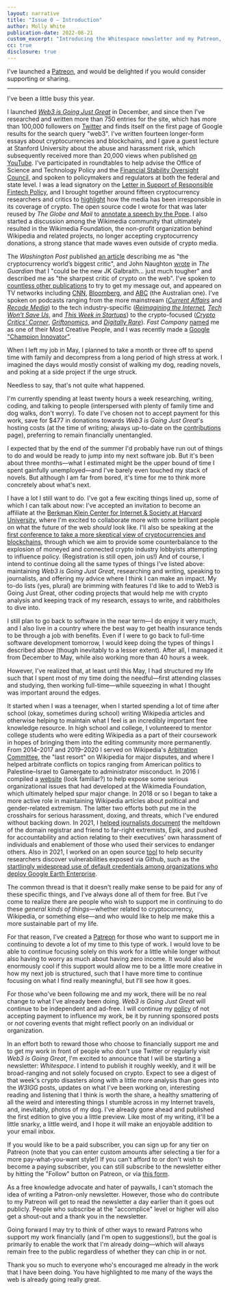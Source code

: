 ```yaml
---
layout: narrative
title: "Issue 0 – Introduction"
author: Molly White
publication-date: 2022-08-21
custom_excerpt: "Introducing the Whitespace newsletter and my Patreon, and a little more on what's next for me."
cc: true
disclosure: true
---
```


I've launched a [Patreon](https://www.patreon.com/mollywhite/membership), and would be delighted if you would consider supporting or sharing.

-----

I've been a little busy this year.

I launched _[Web3 is Going Just Great](https://web3isgoinggreat.com/)_ in December, and since then I've researched and written more than 750 entries for the site, which has more than 100,000 followers on [Twitter](https://twitter.com/web3isgreat) and finds itself on the first page of Google results for the search query "web3". I've written fourteen longer-form essays about cryptocurrencies and blockchains, and I gave a guest lecture at Stanford University about the abuse and harassment risk, which subsequently received more than 20,000 views when published [on YouTube](https://www.youtube.com/watch?v=hXBZ-BXfCSY). I've participated in roundtables to help advise the Office of Science and Technology Policy and the [Financial Stability Oversight Council](https://blog.mollywhite.net/fsoc-statement-regulating-digital-assets/), and spoken to policymakers and regulators at both the federal and state level. I was a lead signatory on the [Letter in Support of Responsible Fintech Policy](https://concerned.tech/), and I brought together around fifteen cryptocurrency researchers and critics to [highlight](https://www.mollywhite.net/annotations/latecomers-guide-to-crypto) how the media has been irresponsible in its coverage of crypto. The open source code I wrote for that was later reused by _The Globe and Mail_ to [annotate a speech by the Pope](https://www.theglobeandmail.com/canada/article-pope-francis-apology-residential-schools-canada/). I also started a discussion among the Wikimedia community that ultimately resulted in the Wikimedia Foundation, the non-profit organization behind Wikipedia and related projects, no longer accepting cryptocurrency donations, a strong stance that made waves even outside of crypto media.

The _Washington Post_ published [an article](https://www.washingtonpost.com/technology/2022/05/29/molly-white-crypto/) describing me as "the cryptocurrency world’s biggest critic", and John Naughton [wrote](https://www.theguardian.com/commentisfree/2022/jul/02/crypto-sceptic-molly-white-could-be-the-new-jk-galbraith-just-much-tougher) in _The Guardian_ that I "could be the new JK Galbraith… just much tougher" and described me as "the sharpest critic of crypto on the web". I've spoken to [countless other publications](https://www.mollywhite.net/press) to try to get my message out, and appeared on TV networks including [CNN](https://edition.cnn.com/videos/business/2022/08/04/nightcap-crypto-hack-stocks-j-crew-full-orig-jg.cnn-business), [Bloomberg](https://www.bloomberg.com/news/videos/2022-06-09/popping-the-web3-balloon-video), and [ABC](https://www.abc.net.au/4corners/crypto-mania:-behind-the-hype-of-cryptocurrencies/13906076) (the Australian one). I've spoken on podcasts ranging from the more mainstream (_[Current Affairs](https://www.stitcher.com/show/current-affairs/episode/why-web3-is-going-just-great-w-molly-white-204691250)_ and _[Recode Media](https://podcasts.apple.com/us/podcast/recode-media/id1080467174?i=1000564918091)_) to the tech industry-specific (_[Reimagining the Internet](https://publicinfrastructure.org/podcast/58-molly-white/),_ _[Tech Won't Save Us](https://techwontsave.us/episode/108_web3_is_not_going_great_w_molly_white)_, and _[This Week in Startups](https://www.youtube.com/watch?v=WB_luMPwiXo)_) to the crypto-focused (_[Crypto Critics' Corner](https://podcasts.apple.com/us/podcast/crypto-critics-corner/id1557045965?i=1000552325994)_, _[Griftonomics](https://www.mollywhite.net/youtube.com/watch?v=JusTxzGIuRE)_, and _[Digitally Rare](https://anchor.fm/digitallyrare/episodes/web3-could-be-going-a-few-different-ways-e1j5pvh)_). _Fast Company_ [named](https://www.fastcompany.com/90762802/molly-white-web3-going-just-great-most-creative-people-2022) me as one of their Most Creative People, and I was recently made a [Google "Champion Innovator"](https://cloud.google.com/innovators/innovator?profileId=102512830097195268884).

When I left my job in May, I planned to take a month or three off to spend time with family and decompress from a long period of high stress at work. I imagined the days would mostly consist of walking my dog, reading novels, and poking at a side project if the urge struck.

Needless to say, that's not quite what happened.

I'm currently spending at least twenty hours a week researching, writing, coding, and talking to people (interspersed with plenty of family time and dog walks, don't worry). To date I've chosen not to accept payment for this work, save for $477 in donations towards _Web3 is Going Just Great_'s hosting costs (at the time of writing; always up-to-date on the [contributions](https://web3isgoinggreat.com/contribute) page), preferring to remain financially unentangled.

I expected that by the end of the summer I'd probably have run out of things to do and would be ready to jump into my next software job. But it's been about three months—what I estimated might be the upper bound of time I spent gainfully unemployed—and I've barely even touched my stack of novels. But although I am far from bored, it's time for me to think more concretely about what's next. 

I have a lot I still want to do. I've got a few exciting things lined up, some of which I can talk about now: I've accepted an invitation to become an affiliate at the [Berkman Klein Center for Internet & Society at Harvard University](https://cyber.harvard.edu/), where I'm excited to collaborate more with some brilliant people on what the future of the web _should_ look like. I'll also be speaking at the [first conference to take a more skeptical view of cryptocurrencies and blockchains](https://crypto-policy.tech/), through which we aim to provide some counterbalance to the explosion of moneyed and connected crypto industry lobbyists attempting to influence policy. (Registration is still open, join us!) And of course, I intend to continue doing all the same types of things I've listed above: maintaining _Web3 is Going Just Great_, researching and writing, speaking to journalists, and offering my advice where I think I can make an impact. My to-do lists (yes, plural) are brimming with features I'd like to add to Web3 is Going Just Great, other coding projects that would help me with crypto analysis and keeping track of my research, essays to write, and rabbitholes to dive into.

I still plan to go back to software in the near term—I do enjoy it very much, and I also live in a country where the best way to get health insurance tends to be through a job with benefits. Even if I were to go back to full-time software development tomorrow, I would keep doing the types of things I described above (though inevitably to a lesser extent). After all, I managed it from December to May, while also working more than 40 hours a week.

However, I've realized that, at least until this May, I had structured my life such that I spent most of my time doing the needful—first attending classes and studying, then working full-time—while squeezing in what I thought was important around the edges. 

It started when I was a teenager, when I started spending a lot of time after school (okay, sometimes during school) writing Wikipedia articles and otherwise helping to maintain what I feel is an incredibly important free knowledge resource. In high school and college, I volunteered to mentor college students who were editing Wikipedia as a part of their coursework in hopes of bringing them into the editing community more permanently. From 2014–2017 and 2019–2020 I served on Wikipedia's [Arbitration Committee](https://en.wikipedia.org/wiki/Wikipedia:Arbitration_Committee), the "last resort" on Wikipedia for major disputes, and where I helped arbitrate conflicts on topics ranging from American politics to Palestine–Israel to Gamergate to administrator misconduct. In 2016 I compiled a [website](https://www.mollywhite.net/timelines/wikimedia/) (look familiar?) to help expose some serious organizational issues that had developed at the Wikimedia Foundation, which ultimately helped spur major change. In 2018 or so I began to take a more active role in maintaining Wikipedia articles about political and gender-related extremism. The latter two efforts both put me in the crosshairs for serious harassment, doxing, and threats, which I've endured without backing down. In 2021, I [helped journalists document](https://twitter.com/MikaelThalen/status/1440389661763928068) the meltdown of the domain registrar and friend to far-right extremists, Epik, and pushed for accountability and action relating to their executives' own harassment of individuals and enablement of those who used their services to endanger others. Also in 2021, I worked on an open source [tool](https://github.com/molly/gh-dork) to help security researchers discover vulnerabilities exposed via Github, such as the [startlingly widespread use of default credentials among organizations who deploy Google Earth Enterprise](https://johnjhacking.com/blog/gee-exploitation/).

The common thread is that it doesn't really make sense to be paid for any of these specific things, and I've always done all of them for free. But I've come to realize there are people who wish to support me in continuing to do these _general kinds of things_—whether related to cryptocurrency, Wikipedia, or something else—and who would like to help me make this a more sustainable part of my life.

For that reason, I've created a [Patreon](https://www.patreon.com/mollywhite) for those who want to support me in continuing to devote a lot of my time to this type of work. I would love to be able to continue focusing solely on this work for a little while longer without also having to worry as much about having zero income. It would also be enormously cool if this support would allow me to be a little more creative in how my next job is structured, such that I have more time to continue focusing on what I find really meaningful, but I'll see how it goes.

For those who've been following me and my work, there will be no real change to what I've already been doing. _Web3 is Going Just Great_ will continue to be independent and ad-free. I will continue my [policy](https://www.mollywhite.net/crypto-disclosures) of not accepting payment to influence my work, be it by running sponsored posts or _not_ covering events that might reflect poorly on an individual or organization.

In an effort both to reward those who choose to financially support me and to get my work in front of people who don't use Twitter or regularly visit _Web3 is Going Great_, I'm excited to announce that I will be starting a newsletter: _Whitespace_. I intend to publish it roughly weekly, and it will be broad-ranging and not solely focused on crypto. Expect to see a digest of that week's crypto disasters along with a little more analysis than goes into the _W3IGG_ posts, updates on what I've been working on, interesting reading and listening that I think is worth the share, a healthy smattering of all the weird and interesting things I stumble across in my Internet travels, and, inevitably, photos of my dog. I've already gone ahead and published the first edition to give you a little preview. Like most of my writing, it'll be a little snarky, a little weird, and I hope it will make an enjoyable addition to your email inbox. 

If you would like to be a paid subscriber, you can sign up for any tier on Patreon (note that you can enter custom amounts after selecting a tier for a more pay-what-you-want style!) If you can't afford to or don't wish to become a paying subscriber, you can still subscribe to the newsletter either by hitting the "Follow" button on Patreon, or via [this form](https://newsletter.mollywhite.net/subscribe).

As a free knowledge advocate and hater of paywalls, I can't stomach the idea of writing a Patron-only newsletter. However, those who do contribute to my Patreon will get to read the newsletter a day earlier than it goes out publicly. People who subscribe at the "accomplice" level or higher will also get a shout-out and a thank you in the newsletter.

Going forward I may try to think of other ways to reward Patrons who support my work financially (and I'm open to suggestions!), but the goal is primarily to enable the work that I'm already doing—which will always remain free to the public regardless of whether they can chip in or not.

Thank you so much to everyone who's encouraged me already in the work that I have been doing. You have highlighted to me many of the ways the web is already going really great.